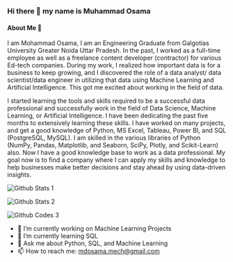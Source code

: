### Hi there 👋 my name is Muhammad Osama
 #### About Me 👋

I am Mohammad Osama, I am an Engineering Graduate from Galgotias University Greater Noida Uttar Pradesh. In the past, I worked as a full-time employee as well as a freelance content developer (contractor) for various Ed-tech companies. During my work, I realized how important data is for a business to keep growing, and I discovered the role of a data analyst/ data scientist/data engineer in utilizing that data using Machine Learning and Artificial Intelligence. This got me excited about working in the field of data.

I started learning the tools and skills required to be a successful data professional and successfully work in the field of Data Science, Machine Learning, or Artificial Intelligence. I have been dedicating the past five months to extensively learning these skills. I have worked on many projects, and get a good knowledge of Python, MS Excel, Tableau, Power BI, and SQL (PostgreSQL, MySQL). I am skilled in the various libraries of Python (NumPy, Pandas, Matplotlib, and Seaborn, SciPy, Plotly, and Scikit-Learn) also. Now I have a good knowledge base to work as a data professional. My goal now is to find a company where I can apply my skills and knowledge to help businesses make better decisions and stay ahead by using data-driven insights.

![Github Stats 1](https://github-readme-streak-stats.herokuapp.com/?user=github-osama)

![Github Stats 2](https://github-readme-stats.vercel.app/api?username=github-osama)

![Github Codes 3](https://github-readme-stats.vercel.app/api/top-langs/?username=github-osama)


- 🔭 I’m currently working on Machine Learning Projects
- 🌱 I’m currently learning SQL
- 💬 Ask me about Python, SQL, and Machine Learning
- 📫 How to reach me: mdosama.mech@gmail.com
<!--
**github-osama/github-osama** is a ✨ _special_ ✨ repository because its `README.md` (this file) appears on your GitHub profile.

- 🔭 I’m currently working on Machine Learning Projects
- 🌱 I’m currently learning SQL (Advanced)
- 👯 I’m looking to collaborate on Python, SQL, Excel, Power BI, Tableau, Data Analysis, Data Visualization.
- 💬 Ask me about Data Science
-->

